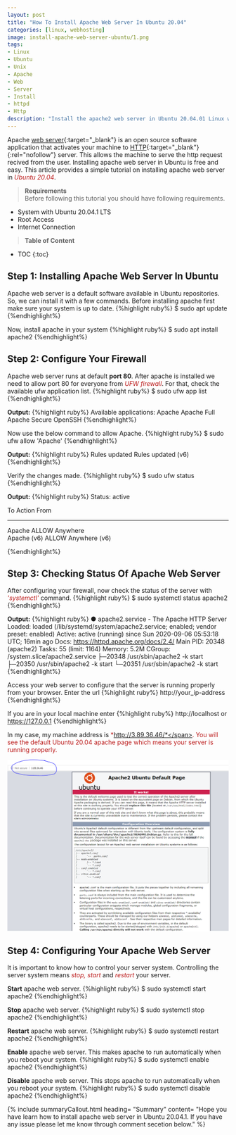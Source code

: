 ```yaml
---
layout: post
title: "How To Install Apache Web Server In Ubuntu 20.04"
categories: [linux, webhosting]
image: install-apache-web-server-ubuntu/1.png
tags:
- Linux
- Ubuntu
- Unix
- Apache
- Web
- Server
- Install
- httpd
- Http
description: "Install the apache2 web server in Ubuntu 20.04.01 Linux within 3 steps. Configure firewall, server start-stop and enable, virtual host. Allow default port 80 from ufw."
---
```

Apache [web server](https://stechalon.com/start-blogging-with-jekyll-github-pages#why-did-i-migrate-from-wordpress-to-github-pages){:target="_blank"} is an open source software application that activates your machine to [HTTP](https://en.wikipedia.org/wiki/Hypertext_Transfer_Protocol){:target="_blank"}{:rel="nofollow"} server. This allows the machine to serve the http request recived from the user. Installing apache web server in Ubuntu is free and easy. This article provides a simple tutorial on installing apache web server in  <span style="color:#bb1919">*Ubuntu 20.04*</span>.

> **Requirements**<br>
Before following this tutorial you should have following requirements.
 - System with Ubuntu 20.04.1 LTS<br>
 - Root Access<br>
 - Internet Connection

> **Table of Content**

* TOC
{:toc}

## Step 1: Installing  Apache Web Server In Ubuntu
Apache web server is a default software available in Ubuntu repositories. So, we can install it with a  few commands. Before installing apache first make sure your system is up to date.
{%highlight ruby%}
$ sudo apt update
{%endhighlight%}

Now, install apache  in your system
{%highlight ruby%}
$ sudo apt install apache2
{%endhighlight%}
 

## Step 2: Configure Your Firewall

Apache web server runs at default **port 80**. After apache is installed we need to allow port 80 for everyone from  <span style="color:#bb1919">*UFW firewall*</span>. For that, check the available ufw application list.
{%highlight ruby%}
$ sudo ufw app list
{%endhighlight%}


**Output:**
{%highlight ruby%}
Available applications:
  Apache
  Apache Full
  Apache Secure
  OpenSSH
{%endhighlight%}

Now use the below command to allow Apache.
{%highlight ruby%}
$ sudo ufw allow 'Apache'
{%endhighlight%}

**Output:**
{%highlight ruby%}
Rules updated
Rules updated (v6)
{%endhighlight%}

Verify the changes made.
{%highlight ruby%}
$ sudo ufw status
{%endhighlight%}


**Output:**
{%highlight ruby%}
Status: active

To                         Action      From
--                         ------      ----   
Apache                     ALLOW       Anywhere                            
Apache (v6)                ALLOW       Anywhere (v6)

{%endhighlight%}

## Step 3: Checking Status Of Apache Web Server

After configuring your firewall, now check the  status of the server with  <span style="color:#bb1919">*'systemctl'*</span> command.
{%highlight ruby%}
$ sudo systemctl status apache2
{%endhighlight%}

**Output:**
{%highlight ruby%}
● apache2.service - The Apache HTTP Server
     Loaded: loaded (/lib/systemd/system/apache2.service; enabled; vendor preset: enabled)
     Active: active (running) since Sun 2020-09-06 05:53:18 UTC; 16min ago
       Docs: https://httpd.apache.org/docs/2.4/
   Main PID: 20348 (apache2)
      Tasks: 55 (limit: 1164)
     Memory: 5.2M
     CGroup: /system.slice/apache2.service
             ├─20348 /usr/sbin/apache2 -k start
             ├─20350 /usr/sbin/apache2 -k start
             └─20351 /usr/sbin/apache2 -k start
{%endhighlight%}


Access your web server to configure that the server is running properly from your browser. Enter the url 
{%highlight ruby%}
http://your_ip-address
{%endhighlight%}

If you are in your local machine enter
{%highlight ruby%}
http://localhost or https://127.0.0.1
{%endhighlight%}


In my case, my machine address is  <span style="color:#bb1919">*http://3.89.36.46/*</span>. You will see the default Ubuntu 20.04 apache page which means your server is running properly. 

![How To Install Apache Web Server In Ubuntu 20.04](/static/img/posts/install-apache-web-server-ubuntu/2.PNG)
## Step 4: Configuring Your Apache Web Server
It is important to know how to control your server system. Controlling the server system means <span style="color:#bb1919">*stop, start*</span> and <span style="color:#bb1919">*restart*</span> your server. 

**Start** apache web server.
{%highlight ruby%}
$ sudo systemctl start apache2
{%endhighlight%}


**Stop** apache web server.
{%highlight ruby%}
$ sudo systemctl stop apache2
{%endhighlight%}


**Restart** apache web server.
{%highlight ruby%}
$ sudo systemctl restart apache2
{%endhighlight%}


**Enable** apache web server. This makes apache to run automatically when you reboot your system.
{%highlight ruby%}
$ sudo systemctl enable apache2
{%endhighlight%}


**Disable** apache web server. This stops apache to run automatically when you reboot your system.
{%highlight ruby%}
$ sudo systemctl disable apache2
{%endhighlight%}

{% include summaryCallout.html heading= "Summary" content= "Hope you have learn how to install apache web server in Ubuntu 20.04.1. If you have any issue please let me know through comment secetion below." %}
